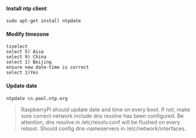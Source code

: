 #### Install ntp client

	sudo apt-get install ntpdate

#### Modify timezone

	tzselect
	select 5) Aisa
	select 9) China
	select 1) Beijing
	ensure new date-time is correct
	select 1)Yes

#### Update date

	ntpdate cn.pool.ntp.org

> RaspberryPi should update date and time on every boot. 
> If not, make sure correct network include dns resolve has been configured.
> Be attention, dns resolve in /etc/resolv.conf will be flushed on every reboot.
> Should config dns-nameservers in /etc/network/interfaces.
